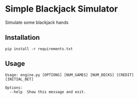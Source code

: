 # Simple Blackjack Simulator
Simulate some blackjack hands

## Installation
`pip install -r requirements.txt`

## Usage
```
Usage: engine.py [OPTIONS] [NUM_GAMES] [NUM_DECKS] [CREDIT] [INITIAL_BET]

Options:
  --help  Show this message and exit.
```